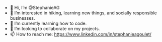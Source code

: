 - 👋 Hi, I’m @StephanieAG
- 👀 I’m interested in hiking, learning new things, and socially responsible businesses.
- 🌱 I’m currently learning how to code. 
- 💞️ I’m looking to collaborate on my projects. 
- 📫 How to reach me: https://www.linkedin.com/in/stephanieagoulet/ 

<!---
StephanieAG/StephanieAG is a ✨ special ✨ repository because its `README.md` (this file) appears on your GitHub profile.
You can click the Preview link to take a look at your changes.
--->
